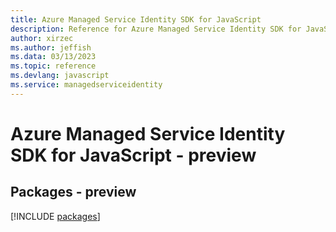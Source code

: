```yaml
---
title: Azure Managed Service Identity SDK for JavaScript
description: Reference for Azure Managed Service Identity SDK for JavaScript
author: xirzec
ms.author: jeffish
ms.data: 03/13/2023
ms.topic: reference
ms.devlang: javascript
ms.service: managedserviceidentity
---
```

# Azure Managed Service Identity SDK for JavaScript - preview
## Packages - preview
[!INCLUDE [packages](managed-service-identity-index.md)]